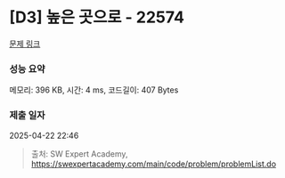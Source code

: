 # [D3] 높은 곳으로 - 22574 

[문제 링크](https://swexpertacademy.com/main/code/problem/problemDetail.do?contestProbId=AZIieDaq5AEDFAXd) 

### 성능 요약

메모리: 396 KB, 시간: 4 ms, 코드길이: 407 Bytes

### 제출 일자

2025-04-22 22:46



> 출처: SW Expert Academy, https://swexpertacademy.com/main/code/problem/problemList.do